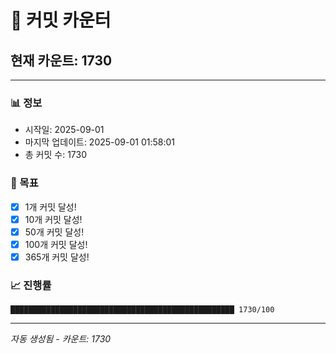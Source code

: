 # 🔢 커밋 카운터

## 현재 카운트: 1730

---

### 📊 정보
- 시작일: 2025-09-01
- 마지막 업데이트: 2025-09-01 01:58:01
- 총 커밋 수: 1730

### 🎯 목표
- [x] 1개 커밋 달성!
- [x] 10개 커밋 달성!
- [x] 50개 커밋 달성!
- [x] 100개 커밋 달성!
- [x] 365개 커밋 달성!

### 📈 진행률
```
██████████████████████████████████████████████████ 1730/100
```

---
*자동 생성됨 - 카운트: 1730*
